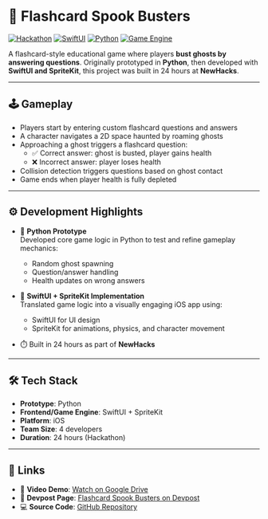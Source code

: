 # 👻 Flashcard Spook Busters

[![Hackathon](https://img.shields.io/badge/Built%20at-NewHacks-ff69b4?style=for-the-badge)](https://newhacks.ca/)
[![SwiftUI](https://img.shields.io/badge/Frontend-SwiftUI-FA7343?style=for-the-badge&logo=swift&logoColor=white)](https://developer.apple.com/xcode/swiftui/)
[![Python](https://img.shields.io/badge/Prototype-Python-3776AB?style=for-the-badge&logo=python&logoColor=white)](https://www.python.org/)
[![Game Engine](https://img.shields.io/badge/Engine-SpriteKit-0A84FF?style=for-the-badge&logo=apple&logoColor=white)](https://developer.apple.com/spritekit/)

A flashcard-style educational game where players **bust ghosts by answering questions**. Originally prototyped in **Python**, then developed with **SwiftUI and SpriteKit**, this project was built in 24 hours at **NewHacks**.

---

## 🕹️ Gameplay

- Players start by entering custom flashcard questions and answers
- A character navigates a 2D space haunted by roaming ghosts
- Approaching a ghost triggers a flashcard question:
  - ✅ Correct answer: ghost is busted, player gains health  
  - ❌ Incorrect answer: player loses health
- Collision detection triggers questions based on ghost contact
- Game ends when player health is fully depleted

---

## ⚙️ Development Highlights

- 🧠 **Python Prototype**  
  Developed core game logic in Python to test and refine gameplay mechanics:
  - Random ghost spawning  
  - Question/answer handling  
  - Health updates on wrong answers

- 🎨 **SwiftUI + SpriteKit Implementation**  
  Translated game logic into a visually engaging iOS app using:
  - SwiftUI for UI design  
  - SpriteKit for animations, physics, and character movement

- ⏱️ Built in 24 hours as part of **NewHacks**

---

## 🛠 Tech Stack

- **Prototype**: Python  
- **Frontend/Game Engine**: SwiftUI + SpriteKit  
- **Platform**: iOS  
- **Team Size**: 4 developers  
- **Duration**: 24 hours (Hackathon)

---

## 🔗 Links

- 🎥 **Video Demo**: [Watch on Google Drive](https://drive.google.com/file/d/1Bc_nfNsYvVfAD3h_ePbgxMDgUvlz8G4O/view)
- 🧠 **Devpost Page**: [Flashcard Spook Busters on Devpost](https://devpost.com/software/flashcard-spook-busters)
- 💻 **Source Code**: [GitHub Repository](https://github.com/nathwung/flashcard-spook-busters)  
